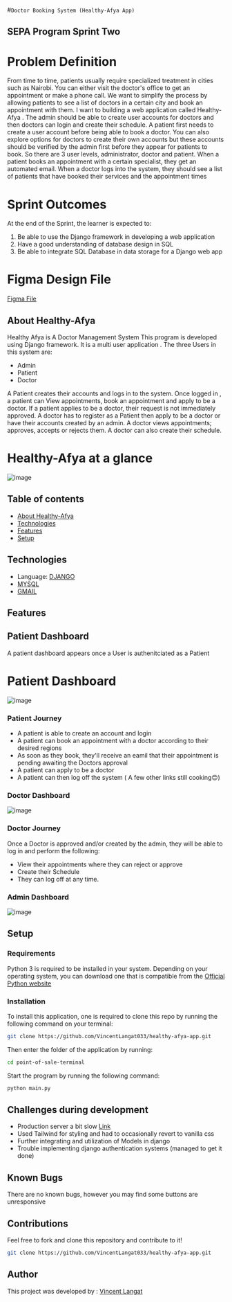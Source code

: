#`Doctor Booking System (Healthy-Afya App)`
## SEPA Program Sprint Two

# Problem Definition
From time to time, patients usually require specialized treatment in cities such as
Nairobi. You can either visit the doctor's office to get an appointment or make a phone
call. We want to simplify the process by allowing patients to see a list of doctors in a
certain city and book an appointment with them.
I want to building a web application called Healthy-Afya . The
admin should be able to create user accounts for doctors and then doctors can login
and create their schedule. A patient first needs to create a user account before being
able to book a doctor. You can also explore options for doctors to create their own
accounts but these accounts should be verified by the admin first before they appear
for patients to book.
So there are 3 user levels, administrator, doctor and patient. When a patient books an
appointment with a certain specialist, they get an automated email. When a doctor logs
into the system, they should see a list of patients that have booked their services and
the appointment times
# Sprint Outcomes
At the end of the Sprint, the learner is expected to:
1. Be able to use the Django framework in developing a web application
2. Have a good understanding of database design in SQL
3. Be able to integrate SQL Database in data storage for a Django web app

# Figma Design File
[Figma File](https://www.figma.com/file/5LyjtuZYyO29cX7KYdCBWp/Afya-app?node-id=0%3A1&t=Aq7NIndp40eDr9eb-0)

## About Healthy-Afya
Healthy Afya is A Doctor Management System
This program is developed  using Django framework.
It is a multi user application .
The three Users in this system are:
 - Admin
 - Patient
 - Doctor

 A Patient creates their accounts and logs  in to the system. Once logged in , a patient can View appointments, book an appointment and apply to be a doctor. If a patient applies to be a doctor, their request is not immediately approved.
 A doctor has to register as a Patient then apply to be a doctor or have their accounts created by an admin. A doctor views appointments; approves, accepts or rejects them. A doctor can also create their schedule.

# Healthy-Afya at a glance
![image](landingpage.png)

## Table of contents
* [About Healthy-Afya](#AboutHealthy-Afya)
* [Technologies](#Technologies)
* [Features](#Features)
* [Setup](#Setup)

## Technologies
* Language: [DJANGO](https://docs.djangoproject.com/en/4.1/)
* [MYSQL](https://www.mysql.com/)
* [GMAIL](https://www.google.com/gmail/about/)

## Features
## Patient Dashboard
A patient dashboard appears once a User is authenitciated as a Patient
# Patient Dashboard
![image](patient_dashboard.png)
### Patient Journey
- A patient is able to create an account and login
- A patient can book an appointment with a doctor according to their desired regions
- As soon as they book, they'll receive an eamil that their appointment is pending awaiting the Doctors approval
- A patient can apply to be a doctor
- A patient can then log off the system ( A few other links still cooking😊)

### Doctor Dashboard
![image](doctor-dashboard.png)

### Doctor Journey
Once a Doctor is approved and/or created by the admin, they will be able to log in and perform the following:
- View  their appointments where they can reject or approve
- Create their Schedule
- They can log off at any time.

### Admin Dashboard
![image](admin_dashboard.png)




## Setup
### Requirements
Python 3 is required to be installed in your system. Depending on your operating system, you can download one that is compatible from the [Official Python website](https://www.python.org/downloads/) 
### Installation
To install this application, one is required to clone this repo by running the following command on your terminal:
```bash 
git clone https://github.com/VincentLangat033/healthy-afya-app.git
```
Then enter the folder of the application by running:
```bash 
cd point-of-sale-terminal
```
Start the program by running the following command:
```bash 
python main.py
```
## Challenges during development
- Production server a bit slow   [Link](https://kim-healthy-afya-app.up.railway.app/) 
- Used Tailwind for styling and had to occasionally revert to vanilla css
- Further integrating and utilization of Models in django
- Trouble implementing django authentication systems (managed to get it done)

## Known Bugs
There are no known bugs, however you may find some buttons are unresponsive


## Contributions
Feel free to fork and clone this repository and contribute to it!
```bash 
git clone https://github.com/VincentLangat033/healthy-afya-app.git
```

Author
---
This project was developed by : [Vincent Langat](https://github.com/VincentLangat033)